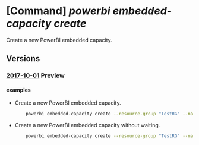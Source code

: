 # [Command] _powerbi embedded-capacity create_

Create a new PowerBI embedded capacity.

## Versions

### [2017-10-01](/Resources/mgmt-plane/L3N1YnNjcmlwdGlvbnMve30vcmVzb3VyY2Vncm91cHMve30vcHJvdmlkZXJzL21pY3Jvc29mdC5wb3dlcmJpZGVkaWNhdGVkL2NhcGFjaXRpZXMve30=/2017-10-01.xml) **Preview**

<!-- mgmt-plane /subscriptions/{}/resourcegroups/{}/providers/microsoft.powerbidedicated/capacities/{} 2017-10-01 -->

#### examples

- Create a new PowerBI embedded capacity.
    ```bash
        powerbi embedded-capacity create --resource-group "TestRG" --name "azsdktest" --location eastus --sku-name "A1" --sku-tier "PBIE_Azure" --administration-members "azsdktest@microsoft.com" "azsdktest2@microsoft.com"
    ```

- Create a new PowerBI embedded capacity without waiting.
    ```bash
        powerbi embedded-capacity create --resource-group "TestRG" --name "azsdktest" --location eastus --sku-name "A1" --sku-tier "PBIE_Azure" --administration-members "azsdktest@microsoft.com" "azsdktest2@microsoft.com" --no-wait
    ```
